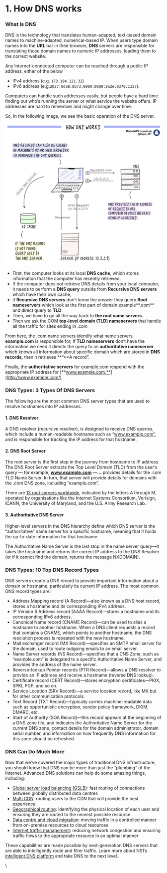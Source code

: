 # 1. How DNS works

### What Is DNS

DNS is the technology that translates human-adapted, text-based domain names to machine-adapted, numerical-based IP. When users type domain names into the **URL** bar in their browser, **DNS** servers are responsible for translating those domain names to numeric IP addresses, leading them to the correct website.

Any Internet-connected computer can be reached through a public IP address, either of the below

* IPv4 address (e.g. `173.194.121.32`)&#x20;
* IPv6 address (e.g.`2027:0da8:8b73:0000:0000:8a2e:0370:1337`).

Computers can handle such addresses easily, but people have a hard time finding out who’s running the server or what service the website offers. IP addresses are hard to remember and might change over time.

So, In the following image, we see the basic operation of the DNS server.

![](<../../.gitbook/assets/image (177).png>)

* First, the computer looks at its local **DNS cache**, which stores information that the computer has recently retrieved.
* If the computer does not retrieve DNS details from your local computer, it needs to perform a **DNS query** outside from **Recursive DNS servers** which have their own cache,&#x20;
* if **Recursive DNS servers** don’t know the answer they query **Root nameservers** which look at the first part of domain example**.com** and direct query to **TLD**
* Then, we have to go all the way back to **the root name servers**.
* Then we ask the COM **top-level domain (TLD) nameservers** that handle all the traffic for sites ending in .com

From here, the .com name servers identify what name servers **example.com** is responsible for, If **TLD nameservers** don’t have the information we need it directs the query to an **authoritative nameserver** which knows all information about specific domain which are stored in **DNS records,** then it retrieves **“**A record”.

Finally, the **authoritative servers** for example.com respond with the appropriate IP address for [**www.example.com.**](http://www.example.com/)

### DNS Types: 3 Types Of DNS Servers

The following are the most common DNS server types that are used to resolve hostnames into IP addresses.

#### 1. DNS Resolver

A DNS resolver (recursive resolver), is designed to receive DNS queries, which include a human-readable hostname such as “www.example.com”, and is responsible for tracking the IP address for that hostname.

#### 2. DNS Root Server

The root server is the first step in the journey from hostname to IP address. The DNS Root Server extracts the Top Level Domain (TLD) from the user’s query — for example, **www.example.com** —**...** provides details for the .com TLD Name Server. In turn, that server will provide details for domains with the .com DNS zone, including “example.com”.

There are [13 root servers worldwide](https://en.wikipedia.org/wiki/Root\_name\_server), indicated by the letters A through M, operated by organisations like the Internet Systems Consortium, Verisign, ICANN, the University of Maryland, and the U.S. Army Research Lab.

#### 3. Authoritative DNS Server

Higher-level servers in the DNS hierarchy define which DNS server is the “authoritative” name server for a specific hostname, meaning that it holds the up-to-date information for that hostname.

The Authoritative Name Server is the last stop in the name server query—it takes the hostname and returns the correct IP address to the DNS Resolver (or if it cannot find the domain, returns the message NXDOMAIN).

### &#x20;DNS Types: 10 Top DNS Record Types

DNS servers create a DNS record to provide important information about a domain or hostname, particularly its current IP address. The most common DNS record types are:

* Address Mapping record (A Record)—also known as a DNS host record, stores a hostname and its corresponding IPv4 address.
* IP Version 6 Address record (AAAA Record)—stores a hostname and its corresponding IPv6 address.
* Canonical Name record (CNAME Record)—can be used to alias a hostname to another hostname. When a DNS client requests a record that contains a CNAME, which points to another hostname, the DNS resolution process is repeated with the new hostname.
* Mail exchanger record (MX Record)—specifies an SMTP email server for the domain, used to route outgoing emails to an email server.
* Name Server records (NS Record)—specifies that a DNS Zone, such as “example.com” is delegated to a specific Authoritative Name Server, and provides the address of the name server.
* Reverse-lookup Pointer records (PTR Record)—allows a DNS resolver to provide an IP address and receive a hostname (reverse DNS lookup).
* Certificate record (CERT Record)—stores encryption certificates—PKIX, SPKI, PGP, and so on.
* Service Location (SRV Record)—a service location record, like MX but for other communication protocols.
* Text Record (TXT Record)—typically carries machine-readable data such as opportunistic encryption, sender policy framework, DKIM, DMARC, etc.
* Start of Authority (SOA Record)—this record appears at the beginning of a DNS zone file, and indicates the Authoritative Name Server for the current DNS zone, contact details for the domain administrator, domain serial number, and information on how frequently DNS information for this zone should be refreshed.

### DNS Can Do Much More

Now that we’ve covered the major types of traditional DNS infrastructure, you should know that DNS can be more than just the “plumbing” of the Internet. Advanced DNS solutions can help do some amazing things, including:

* [Global server load balancing (GSLB)](https://ns1.com/dns-global-server-load-balancing): fast routing of connections between globally distributed data centres
* [Multi CDN](https://ns1.com/multi-cloud): routing users to the CDN that will provide the best experience
* [Geographical routing](https://ns1.com/geographic-routing): identifying the physical location of each user and ensuring they are routed to the nearest possible resource
* [Data centre and cloud migration](https://ns1.com/multi-cloud): moving traffic in a controlled manner from on-premise resources to cloud resources
* [Internet traffic management](https://ns1.com/dns-traffic-management): reducing network congestion and ensuring traffic flows to the appropriate resource in an optimal manner

These capabilities are made possible by next-generation DNS servers that are able to intelligently route and filter traffic. Learn more about NS1’s [intelligent DNS platform](https://ns1.com/technology-platform) and take DNS to the next level.

\
